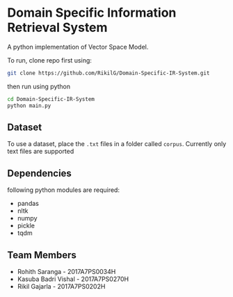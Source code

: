 # Domain Specific Information Retrieval System

A python implementation of Vector Space Model.

To run, clone repo first using:
```sh
git clone https://github.com/RikilG/Domain-Specific-IR-System.git
```
then run using python
```sh
cd Domain-Specific-IR-System
python main.py
```

## Dataset
To use a dataset, place the `.txt` files in a folder called `corpus`. Currently only text files are supported

## Dependencies
following python modules are required:
- pandas
- nltk
- numpy
- pickle
- tqdm

## Team Members
- Rohith Saranga - 2017A7PS0034H
- Kasuba Badri Vishal - 2017A7PS0270H
- Rikil Gajarla - 2017A7PS0202H
